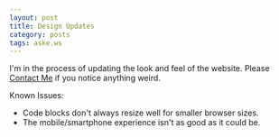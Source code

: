 ```yaml
---
layout: post
title: Design Updates 
category: posts
tags: aske.ws
---
```


I'm in the process of updating the look and feel of the website.  Please [Contact Me] if you notice anything weird.

Known Issues:

* Code blocks don't always resize well for smaller browser sizes.
* The mobile/smartphone experience isn't as good as it could be.

[Contact Me]: http://aske.ws/contact.html
